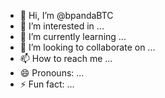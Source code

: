 - 👋 Hi, I’m @bpandaBTC
- 👀 I’m interested in ...
- 🌱 I’m currently learning ...
- 💞️ I’m looking to collaborate on ...
- 📫 How to reach me ...
- 😄 Pronouns: ...
- ⚡ Fun fact: ...

<!---
bpandaBTC/bpandaBTC is a ✨ special ✨ repository because its `README.md` (this file) appears on your GitHub profile.
You can click the Preview link to take a look at your changes.
--->
